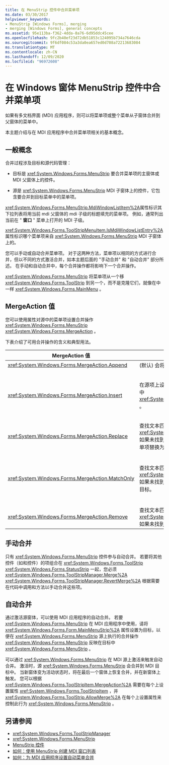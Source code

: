 ```yaml
---
title: 在 MenuStrip 控件中合并菜单项
ms.date: 03/30/2017
helpviewer_keywords:
- MenuStrip [Windows Forms], merging
- merging [Windows Forms], general concepts
ms.assetid: 95e113ba-f362-4dda-8a76-6d95ddc45cee
ms.openlocfilehash: 9fc2b40ef23d72db51853c124095b734a7646cda
ms.sourcegitcommit: 9f6df084c53a3da0ea657ed0d708a72213683084
ms.translationtype: MT
ms.contentlocale: zh-CN
ms.lasthandoff: 12/09/2020
ms.locfileid: "96972608"
---
```

# <a name="merging-menu-items-in-the-windows-forms-menustrip-control"></a>在 Windows 窗体 MenuStrip 控件中合并菜单项
如果有多文档界面 (MDI) 应用程序，则可以将菜单项或整个菜单从子窗体合并到父窗体的菜单中。  
  
 本主题介绍与在 MDI 应用程序中合并菜单项相关的基本概念。  
  
## <a name="general-concepts"></a>一般概念  
 合并过程涉及目标和源代码管理：  
  
- 目标是 <xref:System.Windows.Forms.MenuStrip> 要合并菜单项的主窗体或 MDI 父窗体上的控件。  
  
- 源是 <xref:System.Windows.Forms.MenuStrip> MDI 子窗体上的控件，它包含要合并到目标菜单中的菜单项。  
  
 <xref:System.Windows.Forms.MenuStrip.MdiWindowListItem%2A>属性标识其下拉列表将用当前 mdi 父窗体的 mdi 子级的标题填充的菜单项。 例如，通常列出当前在 " **窗口** " 菜单上打开的 MDI 子级。  
  
 <xref:System.Windows.Forms.ToolStripMenuItem.IsMdiWindowListEntry%2A>属性标识哪个菜单项来自 <xref:System.Windows.Forms.MenuStrip> MDI 子窗体上的。  
  
 您可以手动或自动合并菜单项。 对于这两种方法，菜单项以相同的方式进行合并，但以不同的方式激活合并，如本主题后面的 "手动合并" 和 "自动合并" 部分所述。 在手动和自动合并中，每个合并操作都将影响下一个合并操作。  
  
 <xref:System.Windows.Forms.MenuStrip> 将菜单项从一个移 <xref:System.Windows.Forms.ToolStrip> 到另一个，而不是克隆它们，就像在中一样 <xref:System.Windows.Forms.MainMenu> 。  
  
## <a name="mergeaction-values"></a>MergeAction 值  
 您可以使用属性对源中的菜单项设置合并操作 <xref:System.Windows.Forms.MenuStrip> <xref:System.Windows.Forms.MergeAction> 。  
  
 下表介绍了可用合并操作的含义和典型用法。  
  
|MergeAction 值|描述|典型用法|  
|-----------------------|-----------------|-----------------|  
|<xref:System.Windows.Forms.MergeAction.Append>| (默认) 会将源项添加到目标项集合的末尾。|当激活程序的一部分时，将菜单项添加到菜单的末尾。|  
|<xref:System.Windows.Forms.MergeAction.Insert>|在源项上设置的属性所指定的位置，将源项添加到目标项的集合中 <xref:System.Windows.Forms.ToolStripItem.MergeIndex%2A> 。|当激活程序的一部分时，将菜单项添加到菜单的中间或开头。<br /><br /> 如果 <xref:System.Windows.Forms.ToolStripItem.MergeIndex%2A> 这两个菜单项的值相同，则按相反顺序添加它们。 <xref:System.Windows.Forms.ToolStripItem.MergeIndex%2A>适当设置以保留原始订单。|  
|<xref:System.Windows.Forms.MergeAction.Replace>|查找文本匹配项， <xref:System.Windows.Forms.ToolStripItem.MergeIndex%2A> 如果未找到任何文本匹配项，则使用该值，然后将匹配的目标菜单项替换为源菜单项。|将目标菜单项替换为同一名称的具有不同操作的源菜单项。|  
|<xref:System.Windows.Forms.MergeAction.MatchOnly>|查找文本匹配项， <xref:System.Windows.Forms.ToolStripItem.MergeIndex%2A> 如果未找到匹配项，则使用该值，然后将所有下拉项从源添加到目标。|生成在子菜单中插入或添加菜单项的菜单结构，或从子菜单中删除菜单项。 例如，可以将一个菜单项从 MDI 子级添加到主 " <xref:System.Windows.Forms.MenuStrip> **另存为**" 菜单。<br /><br /> <xref:System.Windows.Forms.MergeAction.MatchOnly> 允许您在不执行任何操作的情况下浏览菜单结构。 它提供了一种方法来评估后续项。|  
|<xref:System.Windows.Forms.MergeAction.Remove>|查找文本匹配项， <xref:System.Windows.Forms.ToolStripItem.MergeIndex%2A> 如果未找到匹配项，则使用该值，然后从目标中删除该项。|从目标中删除菜单项 <xref:System.Windows.Forms.MenuStrip> 。|  
  
## <a name="manual-merging"></a>手动合并  
 只有 <xref:System.Windows.Forms.MenuStrip> 控件参与自动合并。 若要将其他控件（如和控件）的项组合在 <xref:System.Windows.Forms.ToolStrip> <xref:System.Windows.Forms.StatusStrip> 一起，您必须 <xref:System.Windows.Forms.ToolStripManager.Merge%2A> <xref:System.Windows.Forms.ToolStripManager.RevertMerge%2A> 根据需要在代码中调用和方法以手动合并这些项。  
  
## <a name="automatic-merging"></a>自动合并  
 通过激活源窗体，可以使用 MDI 应用程序的自动合并。 若要 <xref:System.Windows.Forms.MenuStrip> 在 MDI 应用程序中使用，请将 <xref:System.Windows.Forms.Form.MainMenuStrip%2A> 属性设置为目标，以便在 <xref:System.Windows.Forms.MenuStrip> 源上执行的合并操作 <xref:System.Windows.Forms.MenuStrip> 反映在目标中 <xref:System.Windows.Forms.MenuStrip> 。  
  
 可以通过 <xref:System.Windows.Forms.MenuStrip> 在 MDI 源上激活来触发自动合并。 激活时，源 <xref:System.Windows.Forms.MenuStrip> 会合并到 MDI 目标中。 当新窗体变为活动状态时，将在最后一个窗体上恢复合并，并在新窗体上触发。 您可以根据 <xref:System.Windows.Forms.ToolStripItem.MergeAction%2A> 需要在每个上设置属性 <xref:System.Windows.Forms.ToolStripItem> ，并 <xref:System.Windows.Forms.ToolStrip.AllowMerge%2A> 在每个上设置属性来控制此行为 <xref:System.Windows.Forms.MenuStrip> 。  
  
## <a name="see-also"></a>另请参阅

- <xref:System.Windows.Forms.ToolStripManager>
- <xref:System.Windows.Forms.MenuStrip>
- [MenuStrip 控件](menustrip-control-windows-forms.md)
- [如何：使用 MenuStrip 创建 MDI 窗口列表](how-to-create-an-mdi-window-list-with-menustrip-windows-forms.md)
- [如何：为 MDI 应用程序设置自动菜单合并](how-to-set-up-automatic-menu-merging-for-mdi-applications.md)
